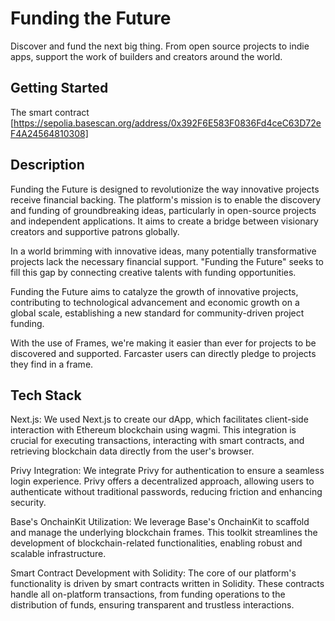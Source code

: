 # Funding the Future

Discover and fund the next big thing. From open source projects to indie apps, support the work of builders and creators around the world.

## Getting Started

The smart contract [https://sepolia.basescan.org/address/0x392F6E583F0836Fd4ceC63D72eF4A24564810308]

## Description

Funding the Future is designed to revolutionize the way innovative projects receive financial backing. The platform's mission is to enable the discovery and funding of groundbreaking ideas, particularly in open-source projects and independent applications. It aims to create a bridge between visionary creators and supportive patrons globally.

In a world brimming with innovative ideas, many potentially transformative projects lack the necessary financial support. "Funding the Future" seeks to fill this gap by connecting creative talents with funding opportunities.

Funding the Future aims to catalyze the growth of innovative projects, contributing to technological advancement and economic growth on a global scale, establishing a new standard for community-driven project funding.

With the use of Frames, we're making it easier than ever for projects to be discovered and supported. Farcaster users can directly pledge to projects they find in a frame.

## Tech Stack

Next.js: We used Next.js to create our dApp, which facilitates client-side interaction with Ethereum blockchain using wagmi. This integration is crucial for executing transactions, interacting with smart contracts, and retrieving blockchain data directly from the user's browser.

Privy Integration: We integrate Privy for authentication to ensure a seamless login experience. Privy offers a decentralized approach, allowing users to authenticate without traditional passwords, reducing friction and enhancing security.

Base's OnchainKit Utilization: We leverage Base's OnchainKit to scaffold and manage the underlying blockchain frames. This toolkit streamlines the development of blockchain-related functionalities, enabling robust and scalable infrastructure.

Smart Contract Development with Solidity: The core of our platform's functionality is driven by smart contracts written in Solidity. These contracts handle all on-platform transactions, from funding operations to the distribution of funds, ensuring transparent and trustless interactions.
